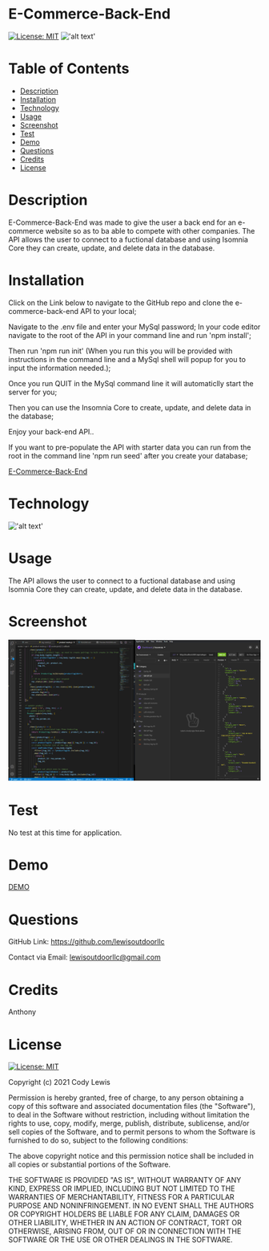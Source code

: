 # E-Commerce-Back-End


  [![License: MIT](https://img.shields.io/badge/License-MIT-yellow.svg)](https://opensource.org/licenses/MIT) !['alt text'](https://img.shields.io/badge/JavaScript-100%25-blue)
  # Table of Contents 
  
  * [Description](#description)
  * [Installation](#installation)
  * [Technology](#technology)
  * [Usage](#usage)
  * [Screenshot](#screenshot)
  * [Test](#test)
  * [Demo](#demo)
  * [Questions](#questions)
  * [Credits](#credits)
  * [License](#license)
  
  # Description

  E-Commerce-Back-End was made to give the user a back end for an e-commerce website so as to ba able to compete with other companies. The API allows the user to connect to a fuctional database and using Isomnia Core they can create, update, and delete data in the database.
  
  # Installation

Click on the Link below to navigate to the GitHub repo and clone the e-commerce-back-end API to your local;

Navigate to the .env file and enter your MySql password; In your code editor navigate to the root of the API in your command line and run 'npm install';

Then run 'npm run init' (When you run this you will be provided with instructions in the command line and a MySql shell will popup for you to input the information needed.);

Once you run QUIT in the MySql command line it will automaticlly start the server for you;

Then you can use the Insomnia Core to create, update, and delete data in the database;

Enjoy your back-end API..

If you want to pre-populate the API with starter data you can run from the root in the command line 'npm run seed' 
after you create your database;

  [E-Commerce-Back-End](https://github.com/lewisoutdoorllc/e-commerce-back-end)
  

  
  # Technology
  
  !['alt text'](https://img.shields.io/badge/JavaScript-100%25-blue) 

  # Usage

 The API allows the user to connect to a fuctional database and using Isomnia Core they can create, update, and delete data in the database.

  # Screenshot
    
  ![E-Commerce-Back-End](media/screen_shot.png)

  # Test

  No test at this time for application.

  # Demo

  [DEMO](https://drive.google.com/file/d/1_CuKkinHEwVKK3NUTgNw8BcarNTLRPRJ/view)

  # Questions  

  GitHub Link: https://github.com/lewisoutdoorllc
  
  Contact via Email: lewisoutdoorllc@gmail.com

  # Credits
  Anthony

  # License
  [![License: MIT](https://img.shields.io/badge/License-MIT-yellow.svg)](https://opensource.org/licenses/MIT)
  
  Copyright (c) 2021 Cody Lewis

Permission is hereby granted, free of charge, to any person obtaining
a copy of this software and associated documentation files (the
"Software"), to deal in the Software without restriction, including
without limitation the rights to use, copy, modify, merge, publish,
distribute, sublicense, and/or sell copies of the Software, and to
permit persons to whom the Software is furnished to do so, subject to
the following conditions:

The above copyright notice and this permission notice shall be
included in all copies or substantial portions of the Software.

THE SOFTWARE IS PROVIDED "AS IS", WITHOUT WARRANTY OF ANY KIND,
EXPRESS OR IMPLIED, INCLUDING BUT NOT LIMITED TO THE WARRANTIES OF
MERCHANTABILITY, FITNESS FOR A PARTICULAR PURPOSE AND
NONINFRINGEMENT. IN NO EVENT SHALL THE AUTHORS OR COPYRIGHT HOLDERS BE
LIABLE FOR ANY CLAIM, DAMAGES OR OTHER LIABILITY, WHETHER IN AN ACTION
OF CONTRACT, TORT OR OTHERWISE, ARISING FROM, OUT OF OR IN CONNECTION
WITH THE SOFTWARE OR THE USE OR OTHER DEALINGS IN THE SOFTWARE.
    